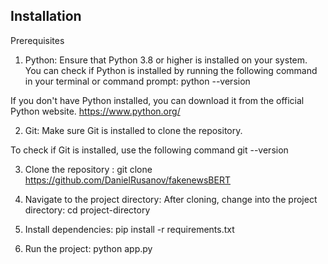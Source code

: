 ## Installation ## 

Prerequisites

1. Python: Ensure that Python 3.8 or higher is installed on your system.
You can check if Python is installed by running the following command in your terminal or command prompt:
python --version

If you don't have Python installed, you can download it from the official Python website. https://www.python.org/

2. Git: Make sure Git is installed to clone the repository.

To check if Git is installed, use the following command
git --version

3. Clone the repository :
git clone https://github.com/DanielRusanov/fakenewsBERT

4. Navigate to the project directory:
After cloning, change into the project directory:
cd project-directory

6. Install dependencies:
pip install -r requirements.txt

7. Run the project:
python app.py
